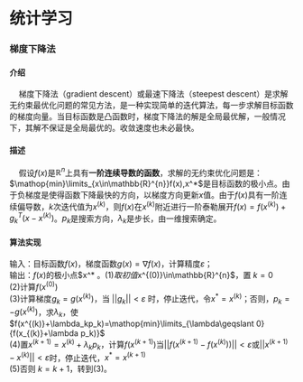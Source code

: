 # 统计学习

### 梯度下降法

#### 介绍
$\quad$梯度下降法（gradient descent）或最速下降法（steepest descent）是求解无约束最优化问题的常见方法，是一种实现简单的迭代算法，每一步求解目标函数的梯度向量。当目标函数是凸函数时，梯度下降法的解是全局最优解，一般情况下，其解不保证是全局最优的。收敛速度也未必最快。    
#### 描述
$\quad$假设$f(x)$是$\mathbb{R}^{n}$上具有**一阶连续导数的函数**，求解的无约束优化问题是：$\mathop{min}\limits_{x\in\mathbb{R}^{n}}f(x),x^*$是目标函数的极小点。由于负梯度是使得函数下降最快的方向，以梯度方向更新$x$值。由于$f(x)$具有一阶连续偏导数，$k$次迭代值为$x^{(k)}$，则$f(x)$在$x^{(k)}$附近进行一阶泰勒展开$f(x)=f(x^{(k)})+g_k^T(x-x^{(k)})$。$p_k$是搜索方向，$\lambda_k$是步长，由一维搜索确定。   
#### 算法实现
输入：目标函数$f(x)$，梯度函数$g(x)=\nabla f(x)$，计算精度$\varepsilon$；  
输出：$f(x)$的极小点$x^* $。  
(1)取初值$x^{(0)}\in\mathbb{R}^{n}$，置 $k=0$  
(2)计算$f(x^{(0)})$  
(3)计算梯度$g_k =g(x^{(k)})$，当 $||g_k||<\varepsilon$ 时，停止迭代，令$x^*=x^{(k)}$；否则，$p_k=-g(x^{(k)})$，求$\lambda_k$，使$f(x^{(k)}+\lambda_kp_k)=\mathop{min}\limits_{\lambda\geqslant 0}{f(x_{(k)}+\lambda p_k)}$  
(4)置$x^{(k+1)}=x^{(k)}+\lambda_kp_k$，计算$f(x^{(k+1)})$当$||f(x^{(k+1)}-f(x^{(k)}))||<\varepsilon$或$||x^{(k+1)}-x^{(k)}||<\varepsilon$时，停止迭代，$x^*=x^{(k+1)}$  
(5)否则 $k=k+1$，转到(3)。  
